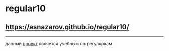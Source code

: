 # regular10
## https://asnazarov.github.io/regular10/
----------------------------------------

данный [проект](https://asnazarov.github.io/regular10/) является учебным по регуляркам
